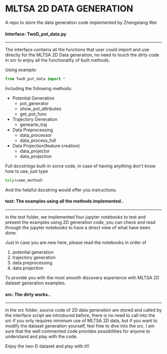 # MLTSA 2D DATA GENERATION
A repo to store the data generation code implemented by Zhengxiang Wei
#### Interface: TwoD_pot_data.py
----
The interface contains all the functions that user could import and use directly for the MLTSA 2D Data generation, no need to touch the dirty code in src to enjoy all the functionality of built methods.

Using example:
```Python
from TwoD_pot_data import *
```

Including the following methods:
- Potential Generation
  - pot_generator
  - show_pot_attributes
  - get_pot_func
- Trajectory Generation
  - genearte_traj
- Data Preprocessing
  - data_processor
  - data_process_full
- Data Projection(feature creation)
  - data_projector
  - data_projection

Full docstrings built-in sorce code, in case of having anything don't know how to use, just type
```Python
help(some_method)
```
And the helpful docstring would offer you instructions.

#### test: The examples using all the methods implemented..
----
in the test folder, we implemented four jupyter notebooks to test and present the examples using 2D generation code, you can check and read through the jupyter notebooks to have a direct view of what have been done.

Just in case you are new here, please read the notebooks in order of
1. potential generation
2. trajectory generation
3. data preprocessing
4. data projection

To provide you with the most smooth discovery experience with MLTSA 2D dataset generation examples.

#### src: The dirty works..
----
in the src folder, source code of 2D data generation are stored and called by the interface script we introduced before, there is no need to call into the src if you only requires minimum use of MLTSA 2D data, but if you want to modify the dataset generation yourself, feel free to dive into the src, I am sure that the well commented code provides possibilities for anyone to understand and play with the code.


Enjoy the two-D dataset and play with it!!
